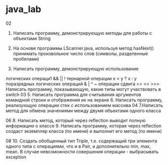 # java_lab
02
1. Написать программу, демонстрирующую методы для работы с объектами String

2. На основе программы LScanner.java, используя метод hasNext() принимать произвольное число слов (символы, разделенные пробелами)

3. Написать программу, демонстрирующую использование

  логических операци1 && || !
  тернарной операции x < y ? x : y
  поразрядных логических операций & | ^ ~
  операции сдвига >> << >>>
  Написать программу, показывающую, какие типы могут участвовать в switch
03
5. Написать программа для считывания аргументов командной строки и отображения их на экране
6. Написать программу, реализующую операции стек с использованием массива
04
7.Написать метод для обмена значениями между двумя объектами одного класса

06
8. Написать метод, который через reflection выводит полную информацию о классе
9. Написать программу, которая через reflection создаст экземпляр класса (по имени) и выполнит его метод (по имени)

08
10. Создать обобщенный тип Triple, т.е. содержащий три элемента одного типа с операциями, что и в Pair, и дополнительно min, max, mean. В случае невозможности совершения операции - выбрасывать exception
